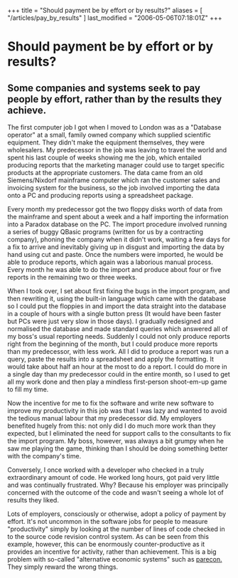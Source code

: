 +++
title = "Should payment be by effort or by results?"
aliases = [ "/articles/pay_by_results" ]
last_modified = "2006-05-06T07:18:01Z"
+++
# Should payment be by effort or by results?

## Some companies and systems seek to pay people by effort, rather than by the results they achieve.


The first computer job I got when I moved to London was as a "Database
operator" at a small, family owned company which supplied scientific
equipment. They didn't make the equipment themselves, they were
wholesalers. My predecessor in the job was leaving to travel the world
and spent his last couple of weeks showing me the job, which entailed
producing reports that the marketing manager could use to target
specific products at the appropriate customers. The data came from an
old Siemens/Nixdorf mainframe computer which ran the customer sales and
invoicing system for the business, so the job involved importing the
data onto a PC and producing reports using a spreadsheet package.

Every month my predecessor got the two floppy disks worth of data from
the mainframe and spent about a week and a half importing the
information into a Paradox database on the PC. The import procedure
involved running a series of buggy QBasic programs (written for us by a
contracting company), phoning the company when it didn't work, waiting
a few days for a fix to arrive and inevitably giving up in disgust and
importing the data by hand using cut and paste. Once the numbers were
imported, he would be able to produce reports, which again was a
laborious manual process. Every month he was able to do the import and
produce about four or five reports in the remaining two or three weeks.

When I took over, I set about first fixing the bugs in the import
program, and then rewriting it, using the built-in language which came
with the database so I could put the floppies in and import the data
straight into the database in a couple of hours with a single button
press (It would have been faster but PCs were just very slow in those
days). I gradually redesigned and normalised the database and made
standard queries which answered all of my boss's usual reporting needs.
Suddenly I could not only produce reports right from the beginning of
the month, but I could produce more reports than my predecessor, with
less work. All I did to produce a report was run a query, paste the
results into a spreadsheet and apply the formatting. It would take
about half an hour at the most to do a report. I could do more in a
single day than my predecessor could in the entire month, so I used to
get all my work done and then play a mindless first-person shoot-em-up
game to fill my time.

Now the incentive for me to fix the software and write new software to
improve my productivity in this job was that I was lazy and wanted to
avoid the tedious manual labour that my predecessor did. My employers
benefited hugely from this: not only did I do much more work than they
expected, but I eliminated the need for support calls to the
consultants to fix the import program. My boss, however, was always a
bit grumpy when he saw me playing the game, thinking than I should be
doing something better with the company's time.

Conversely, I once worked with a developer who checked in a truly
extraordinary amount of code. He worked long hours, got paid very
little and was continually frustrated. Why? Because his employer was
principally concerned with the outcome of the code and wasn't seeing a
whole lot of results they liked.

Lots of employers, consciously or otherwise, adopt a policy of payment
by effort. It's not uncommon in the software jobs for people to measure
"productivity" simply by looking at the number of lines of code checked
in to the source code revision control system. As can be seen from this
example, however, this can be enormously counter-productive as it
provides an incentive for activity, rather than achievement. This is a
big problem with so-called "alternative economic systems" such as
[parecon.][3] They simply reward the wrong things.

[1]: https://www.uncarved.com/articles/pay_by_results
[2]: https://www.uncarved.com/
[3]: http://en.wikipedia.org/wiki/Parecon
[4]: https://www.uncarved.com/tags/thoughts
[5]: mailto:sean@uncarved.com
[6]: http://creativecommons.org/licenses/by-sa/4.0/
